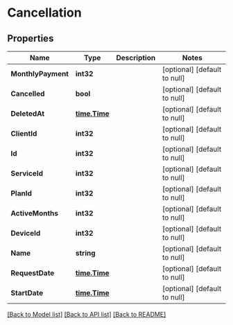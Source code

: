 # Cancellation

## Properties
Name | Type | Description | Notes
------------ | ------------- | ------------- | -------------
**MonthlyPayment** | **int32** |  | [optional] [default to null]
**Cancelled** | **bool** |  | [optional] [default to null]
**DeletedAt** | [**time.Time**](time.Time.md) |  | [optional] [default to null]
**ClientId** | **int32** |  | [optional] [default to null]
**Id** | **int32** |  | [optional] [default to null]
**ServiceId** | **int32** |  | [optional] [default to null]
**PlanId** | **int32** |  | [optional] [default to null]
**ActiveMonths** | **int32** |  | [optional] [default to null]
**DeviceId** | **int32** |  | [optional] [default to null]
**Name** | **string** |  | [optional] [default to null]
**RequestDate** | [**time.Time**](time.Time.md) |  | [optional] [default to null]
**StartDate** | [**time.Time**](time.Time.md) |  | [optional] [default to null]

[[Back to Model list]](../README.md#documentation-for-models) [[Back to API list]](../README.md#documentation-for-api-endpoints) [[Back to README]](../README.md)



